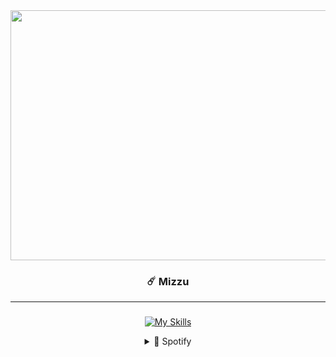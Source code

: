 <div align="center">
  
<!--Img-->

<div align="center">
  <img height="400" width="750" src="https://media1.tenor.com/m/C15tjfXOQXsAAAAC/anime-kimi-no-na-wa.gif"  />
</div>


### ☄️ Mizzu
---

###
<!--Icons-->
  
[![My Skills](https://skillicons.dev/icons?i=html,css,bootstrap,tailwind,js,python)](https://skillicons.dev)


<details>
  <summary>🎵 Spotify</summary>
  
![Alt text](https://spotify-recently-played-readme.vercel.app/api?user=31t5ldnl22dk6cziqtedriwbgera)
</details>
</div>


